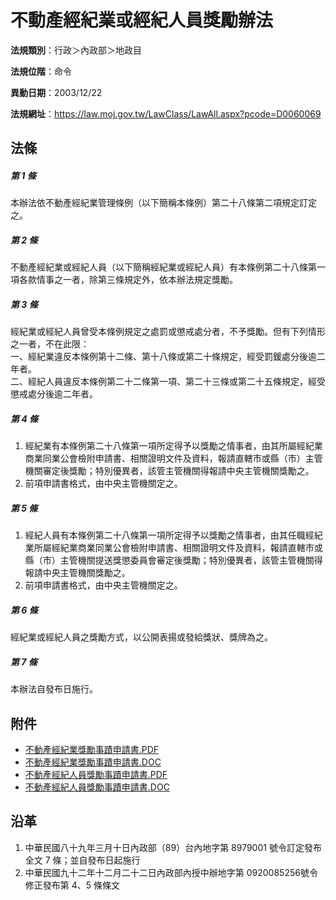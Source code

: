 # 不動產經紀業或經紀人員獎勵辦法




**法規類別**：行政＞內政部＞地政目

**法規位階**：命令

**異動日期**：2003/12/22  

**法規網址**：https://law.moj.gov.tw/LawClass/LawAll.aspx?pcode=D0060069



## 法條
##### 第 1 條
本辦法依不動產經紀業管理條例（以下簡稱本條例）第二十八條第二項規定訂定之。

##### 第 2 條
不動產經紀業或經紀人員（以下簡稱經紀業或經紀人員）有本條例第二十八條第一項各款情事之一者，除第三條規定外，依本辦法規定獎勵。

##### 第 3 條
經紀業或經紀人員曾受本條例規定之處罰或懲戒處分者，不予獎勵。但有下列情形之一者，不在此限：  
一、經紀業違反本條例第十二條、第十八條或第二十條規定，經受罰鍰處分後逾二年者。  
二、經紀人員違反本條例第二十二條第一項、第二十三條或第二十五條規定，經受懲戒處分後逾二年者。

##### 第 4 條
1. 經紀業有本條例第二十八條第一項所定得予以獎勵之情事者，由其所屬經紀業商業同業公會檢附申請書、相關證明文件及資料，報請直轄市或縣（市）主管機關審定後獎勵；特別優異者，該管主管機關得報請中央主管機關獎勵之。
1. 前項申請書格式，由中央主管機關定之。

##### 第 5 條
1. 經紀人員有本條例第二十八條第一項所定得予以獎勵之情事者，由其任職經紀業所屬經紀業商業同業公會檢附申請書、相關證明文件及資料，報請直轄市或縣（市）主管機關提送獎懲委員會審定後獎勵；特別優異者，該管主管機關得報請中央主管機關獎勵之。
1. 前項申請書格式，由中央主管機關定之。

##### 第 6 條
經紀業或經紀人員之獎勵方式，以公開表揚或發給獎狀、獎牌為之。

##### 第 7 條
本辦法自發布日施行。
## 附件
* [不動產經紀業獎勵事蹟申請書.PDF](https://law.moj.gov.tw/LawClass/LawGetFile.ashx?FileId=0000233557)
* [不動產經紀業獎勵事蹟申請書.DOC](https://law.moj.gov.tw/LawClass/LawGetFile.ashx?FileId=0000020471)
* [不動產經紀人員獎勵事蹟申請書.PDF](https://law.moj.gov.tw/LawClass/LawGetFile.ashx?FileId=0000233558)
* [不動產經紀人員獎勵事蹟申請書.DOC](https://law.moj.gov.tw/LawClass/LawGetFile.ashx?FileId=0000020472)
## 沿革
1. 中華民國八十九年三月十日內政部（89）台內地字第 8979001  號令訂定發布全文 7  條；並自發布日起施行
1. 中華民國九十二年十二月二十二日內政部內授中辦地字第 0920085256號令修正發布第 4、5 條條文
